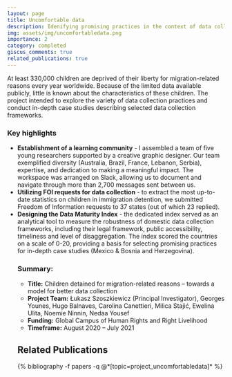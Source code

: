 ```yaml
---
layout: page
title: Uncomfortable data
description: Idenifying promising practices in the context of data collection on migrant children
img: assets/img/uncomfortabledata.png
importance: 2
category: completed
giscus_comments: true
related_publications: true
---
```


<p>At least 330,000 children are deprived of their liberty for migration-related reasons every year worldwide. Because of the limited data available publicly, little is known about the characteristics of these children. The project intended to explore the variety of data collection practices and conduct in-depth case studies describing selected data collection frameworks.</p>

<h3>Key highlights</h3>
<ul>
<li><strong>Establishment of a learning community</strong> - I assembled a team of five young researchers supported by a creative graphic designer. Our team exemplified diversity (Australia, Brazil, France, Lebanon, Serbia), expertise, and dedication to making a meaningful impact. The workspace was arranged on Slack, allowing us to document and navigate through more than 2,700 messages sent between us.</li>
<li><strong>Utilizing FOI requests for data collection</strong> - to extract the most up-to-date statistics on children in immigration detention, we submitted Freedom of Information requests to 37 states (out of which 23 replied).</li>
<li><strong>Designing the Data Maturity Index</strong> - the dedicated index served as an analytical tool to measure the robustness of domestic data collection frameworks, including their legal framework, public accessibility, timeliness and level of disaggregation. The index scored the countries on a scale of 0-20, providing a basis for selecting promising practices for in-depth case studies (Mexico & Bosnia and Herzegovina).</li>

<h3>Summary:</h3>
<ul>
<li><strong>Title:</strong> Children detained for migration-related reasons – towards a model for better data collection</li>
<li><strong>Project Team:</strong> Łukasz Szoszkiewicz (Principal Investigator), Georges Younes, Hugo Balnaves, Carolina Canettieri, Milica Stajić, Ewelina Ulita, Noemie Ninnin, Nedaa Yousef</li>
<li><strong>Funding:</strong> Global Campus of Human Rights and Right Livelihood</li>
<li><strong>Timeframe:</strong> August 2020 – July 2021</li>
</ul>

<h2>Related Publications</h2>
<div class="publications">
  {% bibliography -f papers -q @*[topic=project_uncomfortabledata]* %}
</div>